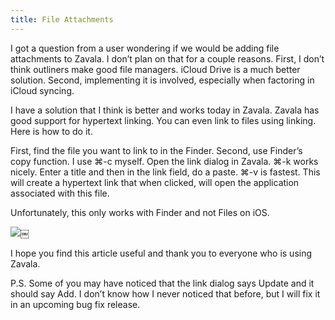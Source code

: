 ```yaml
---
title: File Attachments
---
```




I got a question from a user wondering if we would be adding file attachments to Zavala. I don’t plan on that for a couple reasons. First, I don’t think outliners make good file managers. iCloud Drive is a much better solution. Second, implementing it is involved, especially when factoring in iCloud syncing. 

I have a solution that I think is better and works today in Zavala. Zavala has good support for hypertext linking. You can even link to files using linking. Here is how to do it. 

First, find the file you want to link to in the Finder. Second, use Finder’s copy function. I use ⌘-c myself. Open the link dialog in Zavala. ⌘-k works nicely. Enter a title and then in the link field, do a paste. ⌘-v is fastest.  This will create a hypertext link that when clicked, will open the application associated with this file.

Unfortunately, this only works with Finder and not Files on iOS.

![](/assets/images/3013F3AB-FE09-49CF-8B56-7163CC8BCFCE.png)￼

I hope you find this article useful and thank you to everyone who is using Zavala.  

P.S. Some of you may have noticed that the link dialog says Update and it should say Add. I don’t know how I never noticed that before, but I will fix it in an upcoming bug fix release.